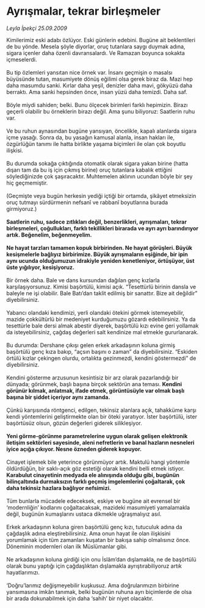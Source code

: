 # Ayrışmalar, tekrar birleşmeler

*Leyla İpekçi 25.09.2009*

<div class="taraf_structure_2col_1zq">
<div class="margen_n">



 <p>Kimilerimiz eski adabı özlüyor. Eski günlerin edebini. Bugüne ait beklentileri de bu yönde. Mesela şöyle diyorlar, oruç tutanlara saygı duymak adına, sigara içenler daha özenli davransalardı. Ve Ramazan boyunca sokakta içmeselerdi. <br/><br/>Bu tip özlemleri yansıtan nice örnek var. İnsanı geçmişin o masalsı büyüsünde tutan, masumiyete dönüş eğilimi olsa gerek biraz da. Mazi hep daha masumdu sanki. Kırlar daha yeşil, denizler daha mavi, gökyüzü daha berraktı. Ama sanki hepsinden önce, insan yüzü daha temizdi. Daha saf. <br/><br/>Böyle miydi sahiden; belki. Bunu ölçecek birimleri farklı hepimizin. Birazı geçerli olabilir bu örneklerin birazı değil. Ama şunu biliyoruz: Saatlerin ruhu var. <br/><br/>Ve bu ruhun aynasından bugüne yansıyan, öncelikle, kapalı alanlarda sigara içme yasağı. Sonra da, bu yasağın kamusal alanla, insan hakları ile, özgürlüğün tanımı ile hatta birlikte yaşama biçimleri ile olan çok boyutlu ilişkisi. <br/><br/>Bu durumda sokağa çıktığında otomatik olarak sigara yakan birine (hatta dışarı tam da bu iş için çıkmış birine) oruç tutanlara kabalık ettiğini söylediğinizde çok şaşıracaktır. Muhtemelen aklının ucundan böyle bir şey hiç geçmemiştir. <br/><br/>(Geçmişte veya bugün herkesin yediği içtiği bir ortamda, şikâyet etmeksizin oruç tutmayı sürdürmenin nefsanî ve rabbanî boyutlarına burada girmiyoruz.)<b> <br/><br/>Saatlerin ruhu, sadece zıtlıkları değil, benzerlikleri, ayrışmaları, tekrar birleşmeleri, çoğullukları, farklı tekillikleri birarada ve ayrı ayrı barındırıyor artık. Beğenelim, beğenmeyelim. <br/><br/>Ne hayat tarzları tamamen kopuk birbirinden. Ne hayat görüşleri. Büyük kesişmelerle bağlıyız birbirimize. Büyük ayrışmaların eşiğinde, bir ipin aynı ucunda olduğumuzun idrakiyle yeniden kenetleniyor, örtüşüyor, üst üste yığılıyor, kesişiyoruz. </b><br/><br/>Bir örnek daha. Bale ve dans kursundan dağılan genç kızlarla karşılaşıyorsunuz. Kimisi başörtülü, kimisi açık. “Tesettürlü birinin dansla ve baleyle ne işi olabilir. Bale Batı’dan taklit edilmiş bir sanattır. Bize ait değildir” diyebilirsiniz. <br/><br/>Yabancı olandaki kendimizi, yerli olandaki ötekini görmek istemeyebilir, mazide çokkültürlü bir medeniyet kurduğumuzu gözardı edebilirsiniz. Ya da tesettürle bale dersi almak abestir diyerek, başörtülü kızı evine geri yollamak da isteyebilirsiniz, çağdaş değerleri salt kendinize mal etmekle gururlanarak. <br/><br/>Bu durumda: Dershane çıkışı gelen erkek arkadaşının koluna girmiş başörtülü genç kıza bakıp, “açsın başını o zaman” da diyebilirsiniz. “Eskiden örtülü kızlar çekingen olurdu, ortalıkta gezinmezdi, kendini göstermezdi” de diyebilirsiniz. <br/><br/>Kendini gösterme arzusunun kesintisiz bir arz olarak pazarlandığı bir dünyada; görünmek, başlı başına birçok sektörün ana teması. <b>Kendini görünür kılmak, anlatmak, ifade etmek, görüntüsüyle var olmak başlı başına bir şiddet içeriyor aynı zamanda.</b> <br/><br/>Çünkü karşısında röntgenci, edilgen, tekinsiz alanlara açık, tahakküme karşı kendi yöntemlerini geliştirmekte olan bir öteki yaratıyor. İster başörtülü, ister başörtüsüz olsun, gözün değerleri giderek silikleşiyor. <b><br/><br/>Yeni görme-görünme parametrelerine uygun olarak gelişen elektronik iletişim sektörleri sayesinde, aleni nefretlerin ve banal hazların nesneleri iyice açığa çıkıyor. Nesne özneden giderek kopuyor. </b><br/><br/>Cinayet işlemek bile yeterince görünmüyor artık. Maktulü hangi yöntemle öldürdüğün, bir saklı-açık göz estetiği olarak kendini belli etmek istiyor.<b> Karabulut cinayetinin medyada ele alınışında olduğu gibi, bugünün bilinçaltında durmaksızın farklı geçmiş imgelemlerini çoğaltarak, çok daha tekinsiz hazlara bağlıyor nefsimizi.</b> <br/><br/>Tüm bunlarla mücadele edeceksek, eskiye ve bugüne ait evrensel bir ‘modernliğin’ kodlarını çoğaltacaksak, mazideki masumiyeti yamalamakla değil, bugünün kumaşlarını ustaca dikmekle uğraşmalıyız asıl. <br/><br/>Erkek arkadaşının koluna giren başörtülü genç kızı, tutuculuk adına da çağdaşlık adına eleştirebilirsiniz. Ama onun hayat ile olan ilişkisini yorumlamak için tüm zamanları kuşatan bir bakışa sahip olmalısınız önce. Döneminin modernleri olan ilk Müslümanlar gibi. <br/><br/>Ne arkadaşının koluna girdiği için onu İslâm’dan dışlamakla, ne de başörtülü olarak bunu yaptığı için çağdaşlıktan dışlamakla ayrıştırabiliyoruz artık hayatlarımızı. <br/><br/>‘Doğru’larımız değişmeyebilir kuşkusuz. Ama doğrularımızın birbirine yansımasına imkân tanımak, belki bugünün ruhuna ayrı biçimlerde de olsa bir arada dokunabilmek için daha ‘sahih’ bir niyet olacaktır.</p>
<br/>
<br/>
<br/>



<br/>


<div id="taraf_not">
</div>

</div>


</div>
